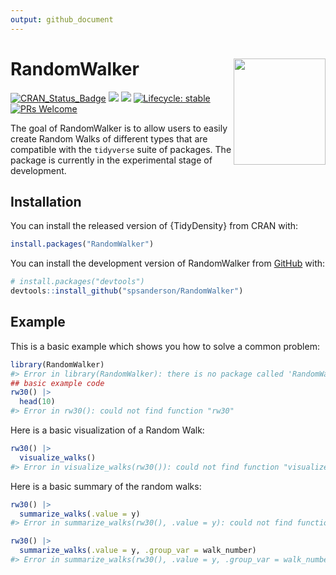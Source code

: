 ```yaml
---
output: github_document
---
```


<!-- README.md is generated from README.Rmd. Please edit that file -->



# RandomWalker <img src="man/figures/logo.png" width="147" height="170" align="right" />

<!-- badges: start -->
[![CRAN_Status_Badge](http://www.r-pkg.org/badges/version/RandomWalker)](https://cran.r-project.org/package=RandomWalker)
![](https://cranlogs.r-pkg.org/badges/RandomWalker)
![](https://cranlogs.r-pkg.org/badges/grand-total/RandomWalker)
[![Lifecycle: stable](lifecycle-stable.svg)](href{https://lifecycle.r-lib.org/articles/stages.html#stable)
[![PRs Welcome](https://img.shields.io/badge/PRs-welcome-brightgreen.svg?style=flat-square)](https://kentcdodds.github.io/makeapullrequest.com/)
<!-- badges: end -->

The goal of RandomWalker is to allow users to easily create Random Walks of different
types that are compatible with the `tidyverse` suite of packages. The package is
currently in the experimental stage of development.

## Installation

You can install the released version of {TidyDensity} from CRAN with:

```r
install.packages("RandomWalker")
```

You can install the development version of RandomWalker from [GitHub](https://github.com/) with:

``` r
# install.packages("devtools")
devtools::install_github("spsanderson/RandomWalker")
```

## Example

This is a basic example which shows you how to solve a common problem:


```r
library(RandomWalker)
#> Error in library(RandomWalker): there is no package called 'RandomWalker'
## basic example code
rw30() |>
  head(10)
#> Error in rw30(): could not find function "rw30"
```

Here is a basic visualization of a Random Walk:


```r
rw30() |>
  visualize_walks()
#> Error in visualize_walks(rw30()): could not find function "visualize_walks"
```

Here is a basic summary of the random walks:


```r
rw30() |>
  summarize_walks(.value = y)
#> Error in summarize_walks(rw30(), .value = y): could not find function "summarize_walks"

rw30() |>
  summarize_walks(.value = y, .group_var = walk_number)
#> Error in summarize_walks(rw30(), .value = y, .group_var = walk_number): could not find function "summarize_walks"
```
